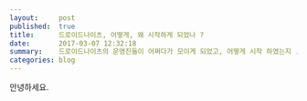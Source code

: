 ```yaml
---
layout:     post
published:  true
title:      드로이드나이츠, 어떻게, 왜 시작하게 되었나 ?
date:       2017-03-07 12:32:18
summary:    드로이드나이츠의 운영진들이 어쩌다가 모이게 되었고, 어떻게 시작 하였는지 ..
categories: blog
---
```


안녕하세요.
